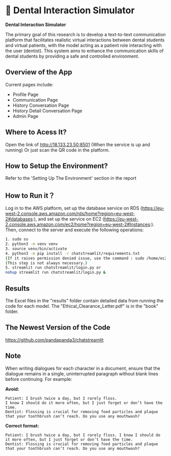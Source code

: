 # 🎈 Dental Interaction Simulator

**Dental Interaction Simulator**

The primary goal of this research is to develop a text-to-text communication platform
that facilitates realistic virtual interactions between dental students and virtual patients,
with the model acting as a patient role interacting with the user (dentist). This system
aims to enhance the communication skills of dental students by providing a safe and
controlled environment.
## Overview of the App

Current pages include:

- Profile Page
- Communication Page
- History Conversation Page
- History Detail Conversation Page
- Admin Page

## Where to Acess It?
Open the link of http://18.133.23.50:8501 (When the service is up and running)
Or just scan the QR code in the platform.
## How to Setup the Environment?
Refer to the 'Setting Up The Environment' section in the report

## How to Run it？

Log in to the AWS platform, set up the database service on RDS (https://eu-west-2.console.aws.amazon.com/rds/home?region=eu-west-2#databases:), 
and set up the service on EC2 (https://eu-west-2.console.aws.amazon.com/ec2/home?region=eu-west-2#Instances:). 
Then, connect to the server and execute the following operations:
```sh
1. sudo su
2. python3 -m venv venv
3. source venv/bin/activate
4. python3 -m pip install -r chatstreamlit/requirements.txt
(If it raises permission denied issue, use the command : sudo /home/ec2-user/venv/bin/pip install XXX)
(This step is not always necessary.)
5. streamlit run chatstreamlit/login.py or
nohup streamlit run chatstreamlit/login.py &
```
## Results
The Excel files in the "results" folder contain detailed data from running the code for each model.
The "Ethical_Clearance_Letter.pdf" is in the "book" folder.

## The Newest Version of the Code
https://github.com/pandapanda3/chatstreamlit

## Note

When writing dialogues for each character in a document, ensure that the dialogue remains in a single, uninterrupted paragraph without blank lines before continuing.
For example:

**Avoid:**
```
Patient: I brush twice a day, but I rarely floss.
I know I should do it more often, but I just forget or don’t have the time.
Dentist: Flossing is crucial for removing food particles and plaque that your toothbrush can’t reach. Do you use any mouthwash?
```


**Correct format:**
```
Patient: I brush twice a day, but I rarely floss. I know I should do it more often, but I just forget or don’t have the time.
Dentist: Flossing is crucial for removing food particles and plaque that your toothbrush can’t reach. Do you use any mouthwash?
```